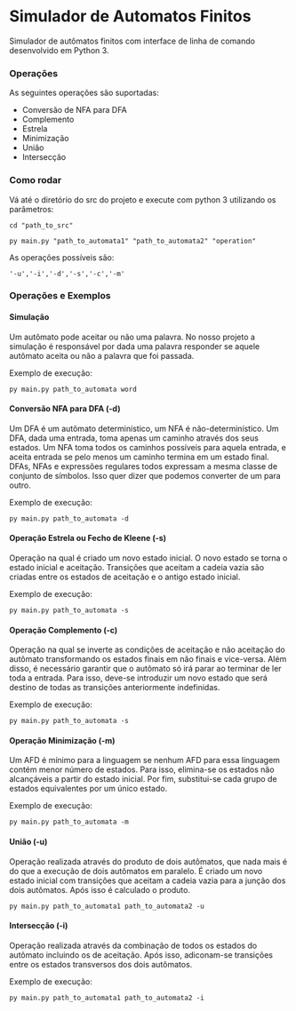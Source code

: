 # Simulador de Automatos Finitos

Simulador de autômatos finitos com interface de linha de comando desenvolvido em Python 3.

### Operações

As seguintes operações são suportadas:

- Conversão de NFA para DFA
- Complemento
- Estrela
- Minimização
- União
- Intersecção

### Como rodar

Vá até o diretório do src do projeto e execute com python 3 utilizando os parâmetros:

`cd "path_to_src"`

`py main.py "path_to_automata1" "path_to_automata2" "operation"`

As operações possíveis são:

`'-u','-i','-d','-s','-c','-m'`

### Operações e Exemplos

#### Simulação
Um autômato pode aceitar ou não uma palavra. No nosso projeto a simulação é responsável por dada uma palavra responder se aquele autômato aceita ou não a palavra que foi passada.

Exemplo de execução:

`py main.py path_to_automata word`

#### Conversão NFA para DFA (-d)

Um DFA é um autômato determinístico, um NFA é não-determinístico. Um DFA, dada uma entrada, toma apenas um caminho através dos seus estados. Um NFA toma todos os caminhos possíveis para aquela entrada, e aceita entrada se pelo menos um caminho termina em um estado final. DFAs, NFAs e expressões regulares todos expressam a mesma classe de conjunto de símbolos. Isso quer dizer que podemos converter de um para outro.

Exemplo de execução:

`py main.py path_to_automata -d`

#### Operação Estrela ou Fecho de Kleene (-s)

Operação na qual é criado um novo estado inicial. O novo estado se torna o estado inicial e aceitação. Transições que aceitam a cadeia vazia são criadas entre os estados de aceitação e o antigo estado inicial.

Exemplo de execução:

`py main.py path_to_automata -s`

#### Operação Complemento (-c)

Operação na qual se inverte as condições de aceitação e não aceitação do autômato transformando os estados finais em não finais e vice-versa. Além disso, é necessário garantir que o autômato só irá parar ao terminar de ler toda a entrada. Para isso, deve-se introduzir um novo estado que será destino de todas as transições anteriormente indefinidas.

Exemplo de execução:

`py main.py path_to_automata -s`

#### Operação Minimização (-m)
Um AFD é mínimo para a linguagem se nenhum AFD para essa linguagem contém menor número de estados. Para isso, elimina-se os estados não alcançáveis a partir do estado inicial. Por fim, substitui-se cada grupo de estados equivalentes por um único estado.

Exemplo de execução:

`py main.py path_to_automata -m`

#### União (-u)
Operação realizada através do produto de dois autômatos, que nada mais é do que a execução de dois autômatos em paralelo. É criado um novo estado inicial com transições que aceitam a cadeia vazia para a junção dos dois autômatos. Após isso é calculado o produto.

`py main.py path_to_automata1 path_to_automata2 -u`

#### Intersecção (-i)
Operação realizada através da combinação de todos os estados do autômato incluindo os de aceitação. Após isso, adiconam-se transições entre os estados transversos dos dois autômatos.

Exemplo de execução:

`py main.py path_to_automata1 path_to_automata2 -i`

